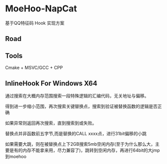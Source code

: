 # MoeHoo-NapCat
基于QQ特征码 Hook 实现方案

## Road
## Tools
Cmake + MSVC/GCC + CPP

## InlineHook For Windows X64
通过搜索在大概内存范围搜索一段特殊逻辑的汇编代码，无关地址与偏移。

得到进一步缩小范围，再次搜索关键替换点，搜索到验证被替换函数的逻辑是否正确

如果异常则返回再次搜索，直到搜索到或失败。

替换点并非函数前五字节,而是替换的CALL xxxx点，进行31bit偏移的小跳

如果需要大跳，则在被替换点上下2GB搜索5mb空闲内存(至于为什么那么大，主要是有的内存不能拿来用，尽力兼容了)，跳转到空闲内存，再进行64bit的大jmp到moehoo
